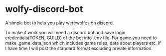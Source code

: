 # wolfy-discord-bot
A simple bot to help you play werewolfes on discord. 

To make it work you will need a discord bot and save login credentials(TOKEN, GUILD) of the bot into .env file. For game you need to make .game_data.json which includes game rules, data about players etc. If I have time I will post the standard format excluding private information.
